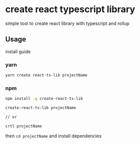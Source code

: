 # create react typescript library

simple tool to create react library with typescript and rollup

## Usage

install guide

### yarn

```bash
yarn create react-ts-lib projectName
```

### npm

```bash
npm install -g create-react-ts-lib

create-react-ts-lib projectName

// or

crtl projectName
```

then `cd projectName` and install dependencies
